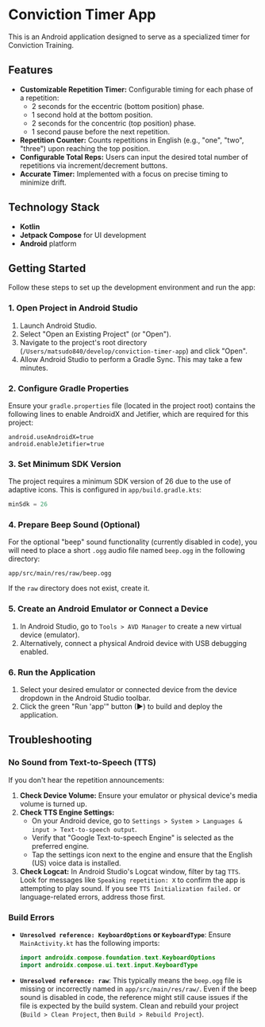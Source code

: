 # Conviction Timer App

This is an Android application designed to serve as a specialized timer for Conviction Training.

## Features

- **Customizable Repetition Timer:** Configurable timing for each phase of a repetition:
    - 2 seconds for the eccentric (bottom position) phase.
    - 1 second hold at the bottom position.
    - 2 seconds for the concentric (top position) phase.
    - 1 second pause before the next repetition.
- **Repetition Counter:** Counts repetitions in English (e.g., "one", "two", "three") upon reaching the top position.
- **Configurable Total Reps:** Users can input the desired total number of repetitions via increment/decrement buttons.
- **Accurate Timer:** Implemented with a focus on precise timing to minimize drift.

## Technology Stack

- **Kotlin**
- **Jetpack Compose** for UI development
- **Android** platform

## Getting Started

Follow these steps to set up the development environment and run the app:

### 1. Open Project in Android Studio

1.  Launch Android Studio.
2.  Select "Open an Existing Project" (or "Open").
3.  Navigate to the project's root directory (`/Users/matsudo840/develop/conviction-timer-app`) and click "Open".
4.  Allow Android Studio to perform a Gradle Sync. This may take a few minutes.

### 2. Configure Gradle Properties

Ensure your `gradle.properties` file (located in the project root) contains the following lines to enable AndroidX and Jetifier, which are required for this project:

```properties
android.useAndroidX=true
android.enableJetifier=true
```

### 3. Set Minimum SDK Version

The project requires a minimum SDK version of 26 due to the use of adaptive icons. This is configured in `app/build.gradle.kts`:

```kotlin
minSdk = 26
```

### 4. Prepare Beep Sound (Optional)

For the optional "beep" sound functionality (currently disabled in code), you will need to place a short `.ogg` audio file named `beep.ogg` in the following directory:

`app/src/main/res/raw/beep.ogg`

If the `raw` directory does not exist, create it.

### 5. Create an Android Emulator or Connect a Device

1.  In Android Studio, go to `Tools > AVD Manager` to create a new virtual device (emulator).
2.  Alternatively, connect a physical Android device with USB debugging enabled.

### 6. Run the Application

1.  Select your desired emulator or connected device from the device dropdown in the Android Studio toolbar.
2.  Click the green "Run 'app'" button (▶) to build and deploy the application.

## Troubleshooting

### No Sound from Text-to-Speech (TTS)

If you don't hear the repetition announcements:

1.  **Check Device Volume:** Ensure your emulator or physical device's media volume is turned up.
2.  **Check TTS Engine Settings:**
    *   On your Android device, go to `Settings > System > Languages & input > Text-to-speech output`.
    *   Verify that "Google Text-to-speech Engine" is selected as the preferred engine.
    *   Tap the settings icon next to the engine and ensure that the English (US) voice data is installed.
3.  **Check Logcat:** In Android Studio's Logcat window, filter by tag `TTS`. Look for messages like `Speaking repetition: X` to confirm the app is attempting to play sound. If you see `TTS Initialization failed.` or language-related errors, address those first.

### Build Errors

*   **`Unresolved reference: KeyboardOptions` or `KeyboardType`**: Ensure `MainActivity.kt` has the following imports:
    ```kotlin
    import androidx.compose.foundation.text.KeyboardOptions
    import androidx.compose.ui.text.input.KeyboardType
    ```
*   **`Unresolved reference: raw`**: This typically means the `beep.ogg` file is missing or incorrectly named in `app/src/main/res/raw/`. Even if the beep sound is disabled in code, the reference might still cause issues if the file is expected by the build system. Clean and rebuild your project (`Build > Clean Project`, then `Build > Rebuild Project`).
